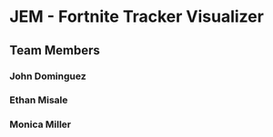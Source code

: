 # JEM - Fortnite Tracker Visualizer

## Team Members
### John Dominguez
### Ethan Misale
### Monica Miller


